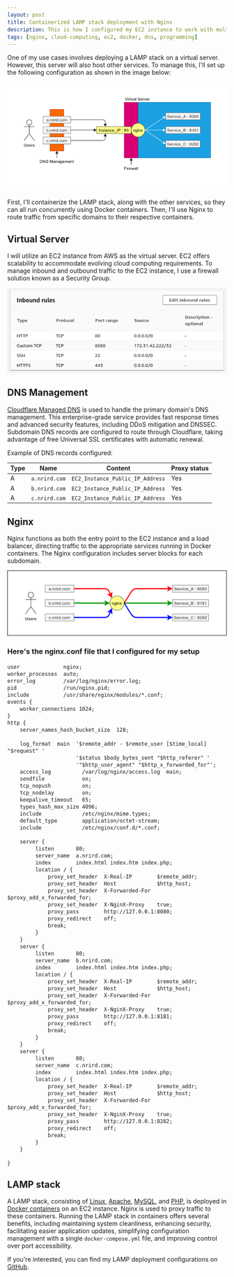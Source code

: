 ```yaml
---
layout: post
title: Containerized LAMP stack deployment with Nginx
description: This is how I configured my EC2 instance to work with multiple DNS and proxify the traffic through Nginx to respective services that were running in Docker containers.
tags: [nginx, cloud-computing, ec2, docker, dns, programming]
---
```


One of my use cases involves deploying a LAMP stack on a virtual server. However, this server will also host other services. To manage this, I'll set up the following configuration as shown in the image below:

![Proxify with Nginx](/assets/post-images/nginx1.png)

First, I'll containerize the LAMP stack, along with the other services, so they can all run concurrently using Docker containers. Then, I'll use Nginx to route traffic from specific domains to their respective containers.

## Virtual Server

I will utilize an EC2 instance from AWS as the virtual server. EC2 offers scalability to accommodate evolving cloud computing requirements. To manage inbound and outbound traffic to the EC2 instance, I use a firewall solution known as a Security Group.

![Example of incoming traffic configurations in a security group](/assets/post-images/nginx2.png)

## DNS Management

[Cloudflare Managed DNS](https://www.cloudflare.com/en-au/dns/) is used to handle the primary domain's DNS management. This enterprise-grade service provides fast response times and advanced security features, including DDoS mitigation and DNSSEC. Subdomain DNS records are configured to route through Cloudflare, taking advantage of free Universal SSL certificates with automatic renewal.

Example of DNS records configured:

| **Type** | **Name** | **Content** | **Proxy status** |
|---|---|---|---|
| A | `a.nrird.com` | `EC2_Instance_Public_IP_Address` | Yes |
| A | `b.nrird.com` | `EC2_Instance_Public_IP_Address` | Yes |
| A | `c.nrird.com` | `EC2_Instance_Public_IP_Address` | Yes |

## Nginx

Nginx functions as both the entry point to the EC2 instance and a load balancer, directing traffic to the appropriate services running in Docker containers. The Nginx configuration includes server blocks for each subdomain.

![Example of traffic routes](/assets/post-images/nginx3.png)

### Here's the nginx.conf file that I configured for my setup

```nginx
user              nginx;
worker_processes  auto;
error_log         /var/log/nginx/error.log;
pid               /run/nginx.pid;
include           /usr/share/nginx/modules/*.conf;
events {
    worker_connections 1024;
}
http {
    server_names_hash_bucket_size  128;

    log_format  main  '$remote_addr - $remote_user [$time_local] "$request" '
                      '$status $body_bytes_sent "$http_referer" '
                      '"$http_user_agent" "$http_x_forwarded_for"';
    access_log          /var/log/nginx/access.log  main;
    sendfile            on;
    tcp_nopush          on;
    tcp_nodelay         on;
    keepalive_timeout   65;
    types_hash_max_size 4096;
    include             /etc/nginx/mime.types;
    default_type        application/octet-stream;
    include             /etc/nginx/conf.d/*.conf;

    server {
         listen       80;
         server_name  a.nrird.com;
         index        index.html index.htm index.php;
         location / {
             proxy_set_header  X-Real-IP        $remote_addr;
             proxy_set_header  Host             $http_host;
             proxy_set_header  X-Forwarded-For  $proxy_add_x_forwarded_for;
             proxy_set_header  X-NginX-Proxy    true;
             proxy_pass        http://127.0.0.1:8080;
             proxy_redirect    off;
             break;
         }
    }
    server {
         listen       80;
         server_name  b.nrird.com;
         index        index.html index.htm index.php;
         location / {
             proxy_set_header  X-Real-IP        $remote_addr;
             proxy_set_header  Host             $http_host;
             proxy_set_header  X-Forwarded-For  $proxy_add_x_forwarded_for;
             proxy_set_header  X-NginX-Proxy    true;
             proxy_pass        http://127.0.0.1:8181;
             proxy_redirect    off;
             break;
         }
    }
    server {
         listen       80;
         server_name  c.nrird.com;
         index        index.html index.htm index.php;
         location / {
             proxy_set_header  X-Real-IP        $remote_addr;
             proxy_set_header  Host             $http_host;
             proxy_set_header  X-Forwarded-For  $proxy_add_x_forwarded_for;
             proxy_set_header  X-NginX-Proxy    true;
             proxy_pass        http://127.0.0.1:8282;
             proxy_redirect    off;
             break;
         }
    }

}
```

## LAMP stack

A LAMP stack, consisting of [Linux](https://en.wikipedia.org/wiki/Linux), [Apache](https://httpd.apache.org/), [MySQL](https://dev.mysql.com/downloads/mysql/5.7.html), and [PHP](https://www.php.net/), is deployed in [Docker containers](https://www.docker.com/resources/what-container) on an EC2 instance. Nginx is used to proxy traffic to these containers. Running the LAMP stack in containers offers several benefits, including maintaining system cleanliness, enhancing security, facilitating easier application updates, simplifying configuration management with a single `docker-compose.yml` file, and improving control over port accessibility.

If you're interested, you can find my LAMP deployment configurations on [GitHub](https://github.com/heiswayi/lamp-stack).